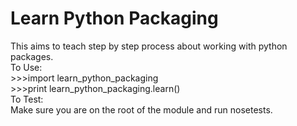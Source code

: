 # Learn Python Packaging <br />
This aims to teach step by step process about working with python packages.<br />
To Use:<br />
      >>>import learn_python_packaging <br />
      >>>print learn_python_packaging.learn() <br />
To Test: <br />
      Make sure you are on the root of the module and run nosetests. <br />